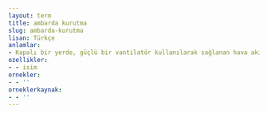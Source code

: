 ```yaml
---
layout: term
title: ambarda kurutma
slug: ambarda-kurutma
lisan: Türkçe
anlamlar:
- Kapalı bir yerde, güçlü bir vantilatör kullanılarak sağlanan hava akımı ile yeşil ve sulu yemlerin kurutulması
ozellikler:
- - isim
ornekler:
- - ''
orneklerkaynak:
- - ''
---
```

